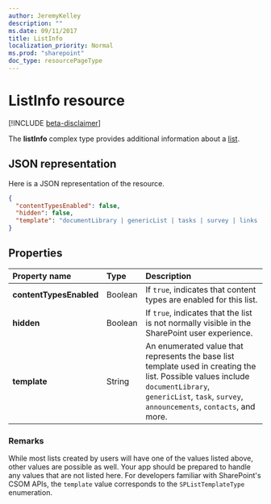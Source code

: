 ```yaml
---
author: JeremyKelley
description: ""
ms.date: 09/11/2017
title: ListInfo
localization_priority: Normal
ms.prod: "sharepoint"
doc_type: resourcePageType
---
```

# ListInfo resource

[!INCLUDE [beta-disclaimer](../../includes/beta-disclaimer.md)]

The **listInfo** complex type provides additional information about a [list][].

[list]: list.md

## JSON representation

Here is a JSON representation of the resource.

<!-- {
  "blockType": "resource",
  "optionalProperties": [
  ],
  "@odata.type": "microsoft.graph.listInfo"
}-->

```json
{
  "contentTypesEnabled": false,
  "hidden": false,
  "template": "documentLibrary | genericList | tasks | survey | links | announcements | contacts | ..."
}
```

## Properties

| Property name           | Type    | Description
|:------------------------|:--------|:------------------------------------------------
| **contentTypesEnabled** | Boolean | If `true`, indicates that content types are enabled for this list.
| **hidden**              | Boolean | If `true`, indicates that the list is not normally visible in the SharePoint user experience.
| **template**            | String  | An enumerated value that represents the base list template used in creating the list. Possible values include `documentLibrary`, `genericList`, `task`, `survey`, `announcements`, `contacts`, and more.

### Remarks

While most lists created by users will have one of the values listed above, other values are possible as well.
Your app should be prepared to handle any values that are not listed here.
For developers familiar with SharePoint's CSOM APIs, the `template` value corresponds to the `SPListTemplateType` enumeration.

<!-- uuid: 8fcb5dbc-d5aa-4681-8e31-b001d5168d79
2015-10-25 14:57:30 UTC -->
<!--
{
  "type": "#page.annotation",
  "description": "",
  "keywords": "",
  "section": "documentation",
  "tocPath": "",
  "suppressions": []
}
-->
